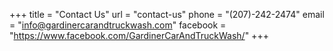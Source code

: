 +++ 
title = "Contact Us" 
url = "contact-us"
phone = "(207)-242-2474"
email = "info@gardinercarandtruckwash.com"
facebook = "https://www.facebook.com/GardinerCarAndTruckWash/"
+++
